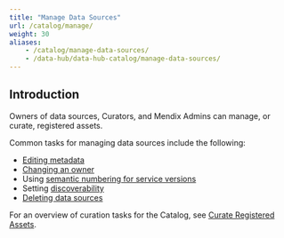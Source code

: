 ```yaml
---
title: "Manage Data Sources"
url: /catalog/manage/
weight: 30
aliases:
    - /catalog/manage-data-sources/
    - /data-hub/data-hub-catalog/manage-data-sources/
---
```

## Introduction

Owners of data sources, Curators, and Mendix Admins can manage, or curate, registered assets.

Common tasks for managing data sources include the following:

* [Editing metadata](/catalog/manage/curate/#curate-application)
* [Changing an owner](/catalog/manage/curate/#changing-owners) 
* Using [semantic numbering for service versions](/refguide/consumed-odata-service/#semantic)
* Setting [discoverability](/catalog/manage/curate/#discoverability)
* [Deleting data sources](/catalog/manage/curate/#delete-data-source)

For an overview of curation tasks for the Catalog, see [Curate Registered Assets](/catalog/manage/curate/).
